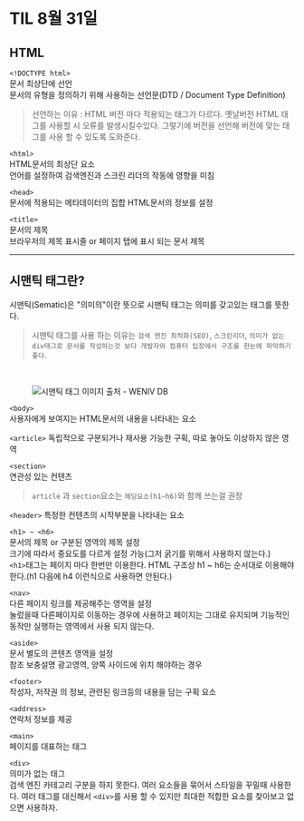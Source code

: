 # TIL 8월 31일

## HTML
`<!DOCTYPE html>`  
문서 최상단에 선언  
문서의 유형을 정의하기 위해 사용하는 선언문(DTD / Document Type Definition)  
> 선언하는 이유 : HTML 버전 마다 적용되는 태그가 다르다. 옛날버전 HTML 태그를 사용할 시 오류를 발생시킬수있다. 그렇기에 버전을 선언해 버전에 맞는 태그를 사용 할 수 있도록 도와준다.

`<html>`  
HTML문서의 최상단 요소  
언어를 설정하여 검색엔진과 스크린 리더의 작동에 영향을 미침

`<head>`  
문서에 적용되는 메타데이터의 집합
HTML문서의 정보를 설정

`<title>`  
문서의 제목  
브라우저의 제목 표시줄 or 페이지 탭에 표시 되는 문서 제목

----

## 시맨틱 태그란?
시맨틱(Sematic)은 "의미의"이란 뜻으로 시맨틱 태그는 의미를 갖고있는 태그를 뜻한다.  
> 시맨틱 태그를 사용 하는 이유는 `검색 엔진 최적화(SEO)`, `스크린리더`, `의미가 없는 div태그로 문서를 작성하는것 보다 개발자와 컴퓨터 입장에서 구조를 한눈에 파악하기 좋다`.

<br>

<figure>
<img src="https://paullabworkspace.notion.site/image/https%3A%2F%2Fs3-us-west-2.amazonaws.com%2Fsecure.notion-static.com%2Faf935819-7f52-4de6-bdcb-a658a4ed1d01%2Fsection_fin.png?table=block&id=2fce73b4-819e-4283-b226-084ad4187a3c&spaceId=579fe283-28aa-489d-ae65-d683304becfc&width=2000&userId=&cache=v2" alt="시맨틱 태그 이미지">
<figcation>출처 - WENIV DB</figcation>
</figure>


`<body>`  
사용자에게 보여지는 HTML문서의 내용을 나타내는 요소

`<article>`
독립적으로 구분되거나 재사용 가능한 구획, 따로 놓아도 이상하지 않은 영역

`<section>`  
연관성 있는 컨텐츠

> `article` 과 `section`요소는 `헤딩요소(h1~h6)`와 함께 쓰는걸 권장  


`<header>`
특정한 컨텐츠의 시작부분을 나타내는 요소

`<h1> ~ <h6>`  
문서의 제목 or 구분된 영역의 제목 설정  
크기에 따라서 중요도를 다르게 설정 가능(그저 굵기를 위해서 사용하지 않는다.)  
`<h1>`태그는 페이지 마다 한번만 이용한다.
HTML 구조상 h1 ~ h6는 순서대로 이용해야한다.(h1 다음에 h4 이런식으로 사용하면 안된다.)

`<nav>`  
다른 페이지 링크를 제공해주는 영역을 설정  
눌렀을때 다른페이지로 이동하는 경우에 사용하고 페이지는 그대로 유지되며 기능적인 동작만 실행하는 영역에서 사용 되지 않는다.

`<aside>`  
문서 별도의 콘텐츠 영역을 설정  
참조 보충설명 광고영역, 양쪽 사이드에 위치 해야하는 경우


`<footer>`  
작성자, 저작권 의 정보, 관련된 링크등의 내용을 담는 구획 요소

`<address>`   
연락처 정보를 제공

`<main>`  
페이지를 대표하는 태그

`<div>`  
의미가 없는 태그  
검색 엔진 카테고리 구분을 하지 못한다.
여러 요소들을 묶어서 스타일을 꾸밀때 사용한다.
여러 태그를 대신해서 `<div>`를 사용 할 수 있지만 최대한 적합한 요소를 찾아보고 없으면 사용하자.


